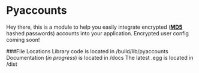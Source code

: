 # Pyaccounts
Hey there, this is a module to help you easily integrate encrypted ([**MD5**](https://en.wikipedia.org/wiki/MD5) hashed passwords) accounts into your application.
Encrypted user config coming soon!

###File Locations
Library code is located in /build/lib/pyaccounts
Documentation (*in progress*) is located in /docs
The latest .egg is located in /dist
